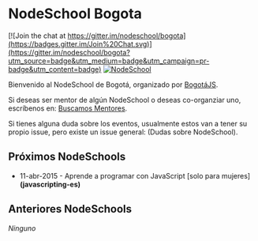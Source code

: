 # NodeSchool Bogota

[![Join the chat at https://gitter.im/nodeschool/bogota](https://badges.gitter.im/Join%20Chat.svg)](https://gitter.im/nodeschool/bogota?utm_source=badge&utm_medium=badge&utm_campaign=pr-badge&utm_content=badge)
[![NodeSchool](http://nodeschool.io/images/schoolhouse.svg)](http://nodeschool.io)

Bienvenido al NodeSchool de Bogotá, organizado por [BogotáJS](http://bogotajs.com).

Si deseas ser mentor de algún NodeSchool o deseas co-organziar uno, escríbenos en: [Buscamos Mentores](https://github.com/nodeschool/bogota/issues/1).

Si tienes alguna duda sobre los eventos, usualmente estos van a tener su propio issue, pero existe un issue general: (Dudas sobre NodeSchool).

## Próximos NodeSchools
- 11-abr-2015 - Aprende a programar con JavaScript [solo para mujeres] **(javascripting-es)**

## Anteriores NodeSchools
*Ninguno*

